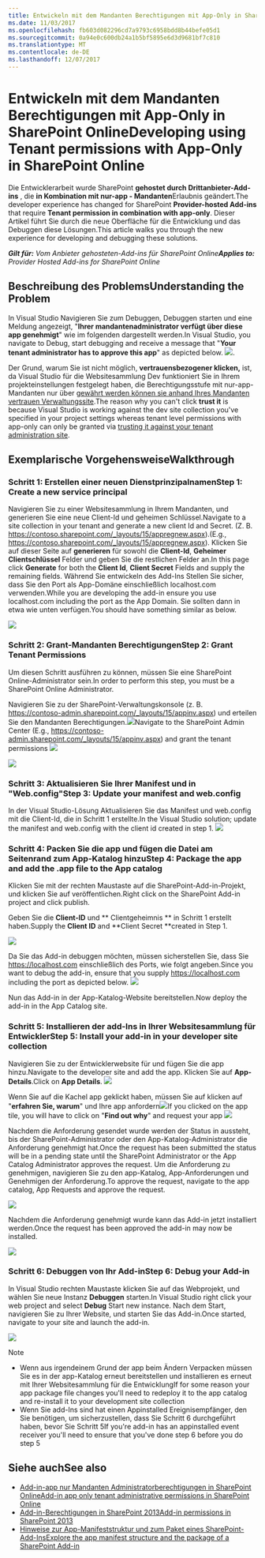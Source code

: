 ```yaml
---
title: Entwickeln mit dem Mandanten Berechtigungen mit App-Only in SharePoint Online
ms.date: 11/03/2017
ms.openlocfilehash: fb603d082296cd7a9793c6958bdd8b44befe05d1
ms.sourcegitcommit: 0a94e0c600db24a1b5bf5895e6d3d9681bf7c810
ms.translationtype: MT
ms.contentlocale: de-DE
ms.lasthandoff: 12/07/2017
---
```

# <a name="developing-using-tenant-permissions-with-app-only-in-sharepoint-online"></a><span data-ttu-id="f9161-102">Entwickeln mit dem Mandanten Berechtigungen mit App-Only in SharePoint Online</span><span class="sxs-lookup"><span data-stu-id="f9161-102">Developing using Tenant permissions with App-Only in SharePoint Online</span></span>

<span data-ttu-id="f9161-103">Die Entwicklerarbeit wurde SharePoint **gehostet durch Drittanbieter-Add-ins** , die **in Kombination mit nur-app - Mandanten**Erlaubnis geändert.</span><span class="sxs-lookup"><span data-stu-id="f9161-103">The developer experience has changed for SharePoint **Provider-hosted Add-ins** that require **Tenant permission in combination with app-only**.</span></span> <span data-ttu-id="f9161-104">Dieser Artikel führt Sie durch die neue Oberfläche für die Entwicklung und das Debuggen diese Lösungen.</span><span class="sxs-lookup"><span data-stu-id="f9161-104">This article walks you through the new experience for developing and debugging these solutions.</span></span> 

<span data-ttu-id="f9161-105">_**Gilt für:** Vom Anbieter gehosteten-Add-ins für SharePoint Online_</span><span class="sxs-lookup"><span data-stu-id="f9161-105">_**Applies to:** Provider Hosted Add-ins for SharePoint Online_</span></span>


## <a name="understanding-the-problem"></a><span data-ttu-id="f9161-106">Beschreibung des Problems</span><span class="sxs-lookup"><span data-stu-id="f9161-106">Understanding the Problem</span></span>
<span data-ttu-id="f9161-107">In Visual Studio Navigieren Sie zum Debuggen, Debuggen starten und eine Meldung angezeigt, "**Ihrer mandantenadministrator verfügt über diese app genehmigt**" wie im folgenden dargestellt werden.</span><span class="sxs-lookup"><span data-stu-id="f9161-107">In Visual Studio, you navigate to Debug, start debugging and receive a message that "**Your tenant administrator has to approve this app**" as depicted below.</span></span>
<span data-ttu-id="f9161-108">![](http://i.imgur.com/oFH9oqb.png).</span><span class="sxs-lookup"><span data-stu-id="f9161-108"></span></span> 

<span data-ttu-id="f9161-109">Der Grund, warum Sie ist nicht möglich, **vertrauensbezogener klicken,** ist, da Visual Studio für die Websitesammlung Dev funktioniert Sie in Ihrem projekteinstellungen festgelegt haben, die Berechtigungsstufe mit nur-app-Mandanten nur über [gewährt werden können sie anhand Ihres Mandanten vertrauen Verwaltungssite](https://msdn.microsoft.com/en-us/pnp_articles/how-to-provide-add-in-app-only-tenant-administrative-permissions-in-sharepoint-online).</span><span class="sxs-lookup"><span data-stu-id="f9161-109">The reason why you can't click **trust it** is because Visual Studio is working against the dev site collection you've specified in your project settings whereas tenant level permissions with app-only can only be granted via [trusting it against your tenant administration site](https://msdn.microsoft.com/en-us/pnp_articles/how-to-provide-add-in-app-only-tenant-administrative-permissions-in-sharepoint-online).</span></span>

## <a name="walkthrough"></a><span data-ttu-id="f9161-110">Exemplarische Vorgehensweise</span><span class="sxs-lookup"><span data-stu-id="f9161-110">Walkthrough</span></span>
### <a name="step-1-create-a-new-service-principal"></a><span data-ttu-id="f9161-111">Schritt 1: Erstellen einer neuen Dienstprinzipalnamen</span><span class="sxs-lookup"><span data-stu-id="f9161-111">Step 1: Create a new service principal</span></span>
<span data-ttu-id="f9161-112">Navigieren Sie zu einer Websitesammlung in Ihrem Mandanten, und generieren Sie eine neue Client-Id und geheimen Schlüssel.</span><span class="sxs-lookup"><span data-stu-id="f9161-112">Navigate to a site collection in your tenant and generate a new client Id and Secret.</span></span> <span data-ttu-id="f9161-113">(Z. B. https://contoso.sharepoint.com/_layouts/15/appregnew.aspx).</span><span class="sxs-lookup"><span data-stu-id="f9161-113">(E.g., https://contoso.sharepoint.com/_layouts/15/appregnew.aspx).</span></span> <span data-ttu-id="f9161-114">Klicken Sie auf dieser Seite auf **generieren** für sowohl die **Client-Id**, **Geheimer Clientschlüssel** Felder und geben Sie die restlichen Felder an.</span><span class="sxs-lookup"><span data-stu-id="f9161-114">In this page click **Generate** for both the **Client Id**, **Client Secret** Fields and supply the remaining fields.</span></span> <span data-ttu-id="f9161-115">Während Sie entwickeln des Add-Ins Stellen Sie sicher, dass Sie den Port als App-Domäne einschließlich localhost.com verwenden.</span><span class="sxs-lookup"><span data-stu-id="f9161-115">While you are developing the add-in ensure you use localhost.com including the port as the App Domain.</span></span> <span data-ttu-id="f9161-116">Sie sollten dann in etwa wie unten verfügen.</span><span class="sxs-lookup"><span data-stu-id="f9161-116">You should have something similar as below.</span></span>

![](http://i.imgur.com/5CfHgFD.png)

### <a name="step-2-grant-tenant-permissions"></a><span data-ttu-id="f9161-117">Schritt 2: Grant-Mandanten Berechtigungen</span><span class="sxs-lookup"><span data-stu-id="f9161-117">Step 2: Grant Tenant Permissions</span></span>
<span data-ttu-id="f9161-118">Um diesen Schritt ausführen zu können, müssen Sie eine SharePoint Online-Administrator sein.</span><span class="sxs-lookup"><span data-stu-id="f9161-118">In order to perform this step, you must be a SharePoint Online Administrator.</span></span> 

<span data-ttu-id="f9161-119">Navigieren Sie zu der SharePoint-Verwaltungskonsole (z. B. https://contoso-admin.sharepoint.com/_layouts/15/appinv.aspx) und erteilen Sie den Mandanten Berechtigungen.![](http://i.imgur.com/EGuJG3a.png)</span><span class="sxs-lookup"><span data-stu-id="f9161-119">Navigate to the SharePoint Admin Center (E.g., https://contoso-admin.sharepoint.com/_layouts/15/appinv.aspx) and grant the tenant permissions ![](http://i.imgur.com/EGuJG3a.png)</span></span>

![](http://i.imgur.com/dst9ZdP.png)


### <a name="step-3-update-your-manifest-and-webconfig"></a><span data-ttu-id="f9161-120">Schritt 3: Aktualisieren Sie Ihrer Manifest und in "Web.config"</span><span class="sxs-lookup"><span data-stu-id="f9161-120">Step 3: Update your manifest and web.config</span></span>
<span data-ttu-id="f9161-121">In der Visual Studio-Lösung Aktualisieren Sie das Manifest und web.config mit die Client-Id, die in Schritt 1 erstellte.</span><span class="sxs-lookup"><span data-stu-id="f9161-121">In the Visual Studio solution; update the manifest and web.config with the client id created in step 1.</span></span>
![](http://i.imgur.com/fKkLIde.png)


### <a name="step-4-package-the-app-and-add-the-app-file-to-the-app-catalog"></a><span data-ttu-id="f9161-122">Schritt 4: Packen Sie die app und fügen die Datei am Seitenrand zum App-Katalog hinzu</span><span class="sxs-lookup"><span data-stu-id="f9161-122">Step 4: Package the app and add the .app file to the App catalog</span></span>
<span data-ttu-id="f9161-123">Klicken Sie mit der rechten Maustaste auf die SharePoint-Add-in-Projekt, und klicken Sie auf veröffentlichen.</span><span class="sxs-lookup"><span data-stu-id="f9161-123">Right click on the SharePoint Add-in project and click publish.</span></span>

<span data-ttu-id="f9161-124">Geben Sie die **Client-ID** und ** Clientgeheimnis ** in Schritt 1 erstellt haben.</span><span class="sxs-lookup"><span data-stu-id="f9161-124">Supply the **Client ID** and **Client Secret **created in Step 1.</span></span>

![](http://i.imgur.com/XpM9rwb.png)

<span data-ttu-id="f9161-125">Da Sie das Add-in debuggen möchten, müssen sicherstellen Sie, dass Sie https://localhost.com einschließlich des Ports, wie folgt angeben.</span><span class="sxs-lookup"><span data-stu-id="f9161-125">Since you want to debug the add-in, ensure that you supply https://localhost.com including the port as depicted below.</span></span>
![](http://i.imgur.com/nQmSbPC.png)

<span data-ttu-id="f9161-126">Nun das Add-in in der App-Katalog-Website bereitstellen.</span><span class="sxs-lookup"><span data-stu-id="f9161-126">Now deploy the add-in in the App Catalog site.</span></span>

### <a name="step-5-install-your-add-in-in-your-developer-site-collection"></a><span data-ttu-id="f9161-127">Schritt 5: Installieren der add-Ins in Ihrer Websitesammlung für Entwickler</span><span class="sxs-lookup"><span data-stu-id="f9161-127">Step 5: Install your add-in in your developer site collection</span></span>

<span data-ttu-id="f9161-128">Navigieren Sie zu der Entwicklerwebsite für und fügen Sie die app hinzu.</span><span class="sxs-lookup"><span data-stu-id="f9161-128">Navigate to the developer site and add the app.</span></span> <span data-ttu-id="f9161-129">Klicken Sie auf **App-Details**.</span><span class="sxs-lookup"><span data-stu-id="f9161-129">Click on **App Details**.</span></span>
![](http://i.imgur.com/Aihr4r7.png)

<span data-ttu-id="f9161-130">Wenn Sie auf die Kachel app geklickt haben, müssen Sie auf klicken auf "**erfahren Sie, warum**" und Ihre app anfordern![](http://i.imgur.com/DwWUkG0.png)</span><span class="sxs-lookup"><span data-stu-id="f9161-130">If you clicked on the app tile, you will have to click on "**Find out why**" and request your app ![](http://i.imgur.com/DwWUkG0.png)</span></span>

<span data-ttu-id="f9161-131">Nachdem die Anforderung gesendet wurde werden der Status in aussteht, bis der SharePoint-Administrator oder den App-Katalog-Administrator die Anforderung genehmigt hat.</span><span class="sxs-lookup"><span data-stu-id="f9161-131">Once the request has been submitted the status will be in a pending state until the SharePoint Administrator or the App Catalog Administrator approves the request.</span></span> <span data-ttu-id="f9161-132">Um die Anforderung zu genehmigen, navigieren Sie zu den app-Katalog, App-Anforderungen und Genehmigen der Anforderung.</span><span class="sxs-lookup"><span data-stu-id="f9161-132">To approve the request, navigate to the app catalog, App Requests and approve the request.</span></span>

![](http://i.imgur.com/yZ8vNEc.png)

<span data-ttu-id="f9161-133">Nachdem die Anforderung genehmigt wurde kann das Add-in jetzt installiert werden.</span><span class="sxs-lookup"><span data-stu-id="f9161-133">Once the request has been approved the add-in may now be installed.</span></span>

![](http://i.imgur.com/PMitOEY.png)

### <a name="step-6-debug-your-add-in"></a><span data-ttu-id="f9161-134">Schritt 6: Debuggen von Ihr Add-in</span><span class="sxs-lookup"><span data-stu-id="f9161-134">Step 6: Debug your Add-in</span></span>
<span data-ttu-id="f9161-135">In Visual Studio rechten Maustaste klicken Sie auf das Webprojekt, und wählen Sie neue Instanz **Debuggen** starten.</span><span class="sxs-lookup"><span data-stu-id="f9161-135">In Visual Studio right click your web project and select **Debug** Start new instance.</span></span> <span data-ttu-id="f9161-136">Nach dem Start, navigieren Sie zu Ihrer Website, und starten Sie das Add-in.</span><span class="sxs-lookup"><span data-stu-id="f9161-136">Once started, navigate to your site and launch the add-in.</span></span>

![](http://i.imgur.com/Y5vAlDr.png)

> [!NOTE] 
> - <span data-ttu-id="f9161-137">Wenn aus irgendeinem Grund der app beim Ändern Verpacken müssen Sie es in der app-Katalog erneut bereitstellen und installieren es erneut mit Ihrer Websitesammlung für die Entwicklung</span><span class="sxs-lookup"><span data-stu-id="f9161-137">If for some reason your app package file changes you'll need to redeploy it to the app catalog and re-install it to your development site collection</span></span>
> - <span data-ttu-id="f9161-138">Wenn Sie add-Ins sind hat einen Appinstalled Ereignisempfänger, den Sie benötigen, um sicherzustellen, dass Sie Schritt 6 durchgeführt haben, bevor Sie Schritt 5</span><span class="sxs-lookup"><span data-stu-id="f9161-138">If you're add-in has an appinstalled event receiver you'll need to ensure that you've done step 6 before you do step 5</span></span>


## <a name="see-also"></a><span data-ttu-id="f9161-139">Siehe auch</span><span class="sxs-lookup"><span data-stu-id="f9161-139">See also</span></span>
<span data-ttu-id="f9161-140"><a name="bk_addresources"> </a></span><span class="sxs-lookup"><span data-stu-id="f9161-140"></span></span>

- [<span data-ttu-id="f9161-141">Add-in-app nur Mandanten Administratorberechtigungen in SharePoint Online</span><span class="sxs-lookup"><span data-stu-id="f9161-141">Add-in app only tenant administrative permissions in SharePoint Online</span></span>](https://msdn.microsoft.com/en-us/pnp_articles/how-to-provide-add-in-app-only-tenant-administrative-permissions-in-sharepoint-online)
- [<span data-ttu-id="f9161-142">Add-in-Berechtigungen in SharePoint 2013</span><span class="sxs-lookup"><span data-stu-id="f9161-142">Add-in permissions in SharePoint 2013</span></span>](https://msdn.microsoft.com/en-us/library/office/fp142383.aspx)
- [<span data-ttu-id="f9161-143">Hinweise zur App-Manifeststruktur und zum Paket eines SharePoint-Add-Ins</span><span class="sxs-lookup"><span data-stu-id="f9161-143">Explore the app manifest structure and the package of a SharePoint Add-in</span></span>](https://msdn.microsoft.com/en-us/library/office/fp179918.aspx)

